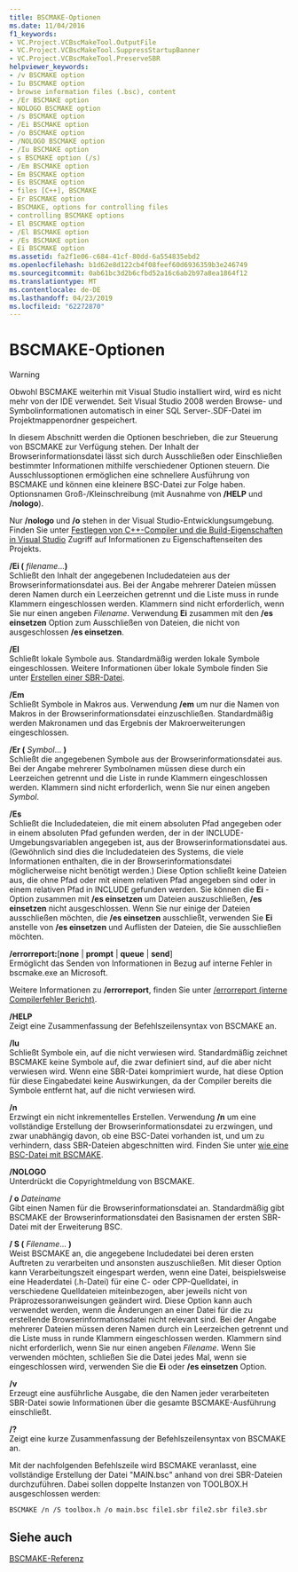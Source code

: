 ```yaml
---
title: BSCMAKE-Optionen
ms.date: 11/04/2016
f1_keywords:
- VC.Project.VCBscMakeTool.OutputFile
- VC.Project.VCBscMakeTool.SuppressStartupBanner
- VC.Project.VCBscMakeTool.PreserveSBR
helpviewer_keywords:
- /v BSCMAKE option
- Iu BSCMAKE option
- browse information files (.bsc), content
- /Er BSCMAKE option
- NOLOGO BSCMAKE option
- /s BSCMAKE option
- /Ei BSCMAKE option
- /o BSCMAKE option
- /NOLOGO BSCMAKE option
- /Iu BSCMAKE option
- s BSCMAKE option (/s)
- /Em BSCMAKE option
- Em BSCMAKE option
- Es BSCMAKE option
- files [C++], BSCMAKE
- Er BSCMAKE option
- BSCMAKE, options for controlling files
- controlling BSCMAKE options
- El BSCMAKE option
- /El BSCMAKE option
- /Es BSCMAKE option
- Ei BSCMAKE option
ms.assetid: fa2f1e06-c684-41cf-80dd-6a554835ebd2
ms.openlocfilehash: b1d62e8d122cb4f08feef60d6936359b3e246749
ms.sourcegitcommit: 0ab61bc3d2b6cfbd52a16c6ab2b97a8ea1864f12
ms.translationtype: MT
ms.contentlocale: de-DE
ms.lasthandoff: 04/23/2019
ms.locfileid: "62272870"
---
```

# <a name="bscmake-options"></a>BSCMAKE-Optionen

> [!WARNING]
> Obwohl BSCMAKE weiterhin mit Visual Studio installiert wird, wird es nicht mehr von der IDE verwendet. Seit Visual Studio 2008 werden Browse- und Symbolinformationen automatisch in einer SQL Server-.SDF-Datei im Projektmappenordner gespeichert.

In diesem Abschnitt werden die Optionen beschrieben, die zur Steuerung von BSCMAKE zur Verfügung stehen. Der Inhalt der Browserinformationsdatei lässt sich durch Ausschließen oder Einschließen bestimmter Informationen mithilfe verschiedener Optionen steuern. Die Ausschlussoptionen ermöglichen eine schnellere Ausführung von BSCMAKE und können eine kleinere BSC-Datei zur Folge haben. Optionsnamen Groß-/Kleinschreibung (mit Ausnahme von **/HELP** und **/nologo**).

Nur **/nologo** und **/o** stehen in der Visual Studio-Entwicklungsumgebung.  Finden Sie unter [Festlegen von C++-Compiler und die Build-Eigenschaften in Visual Studio](../working-with-project-properties.md) Zugriff auf Informationen zu Eigenschaftenseiten des Projekts.

**/Ei (** *filename*...**)**<br/>
Schließt den Inhalt der angegebenen Includedateien aus der Browserinformationsdatei aus. Bei der Angabe mehrerer Dateien müssen deren Namen durch ein Leerzeichen getrennt und die Liste muss in runde Klammern eingeschlossen werden. Klammern sind nicht erforderlich, wenn Sie nur einen angeben *Filename*. Verwendung **Ei** zusammen mit den **/es einsetzen** Option zum Ausschließen von Dateien, die nicht von ausgeschlossen **/es einsetzen**.

**/El**<br/>
Schließt lokale Symbole aus. Standardmäßig werden lokale Symbole eingeschlossen. Weitere Informationen über lokale Symbole finden Sie unter [Erstellen einer SBR-Datei](creating-an-dot-sbr-file.md).

**/Em**<br/>
Schließt Symbole in Makros aus. Verwendung **/em** um nur die Namen von Makros in der Browserinformationsdatei einzuschließen. Standardmäßig werden Makronamen und das Ergebnis der Makroerweiterungen eingeschlossen.

**/Er (** *Symbol*... **)**<br/>
Schließt die angegebenen Symbole aus der Browserinformationsdatei aus. Bei der Angabe mehrerer Symbolnamen müssen diese durch ein Leerzeichen getrennt und die Liste in runde Klammern eingeschlossen werden. Klammern sind nicht erforderlich, wenn Sie nur einen angeben *Symbol*.

**/Es**<br/>
Schließt die Includedateien, die mit einem absoluten Pfad angegeben oder in einem absoluten Pfad gefunden werden, der in der INCLUDE-Umgebungsvariablen angegeben ist, aus der Browserinformationsdatei aus. (Gewöhnlich sind dies die Includedateien des Systems, die viele Informationen enthalten, die in der Browserinformationsdatei möglicherweise nicht benötigt werden.) Diese Option schließt keine Dateien aus, die ohne Pfad oder mit einem relativen Pfad angegeben sind oder in einem relativen Pfad in INCLUDE gefunden werden. Sie können die **Ei** -Option zusammen mit **/es einsetzen** um Dateien auszuschließen, **/es einsetzen** nicht ausgeschlossen. Wenn Sie nur einige der Dateien ausschließen möchten, die **/es einsetzen** ausschließt, verwenden Sie **Ei** anstelle von **/es einsetzen** und Auflisten der Dateien, die Sie ausschließen möchten.

**/errorreport:**[**none** &#124; **prompt** &#124; **queue** &#124; **send**]<br/>
Ermöglicht das Senden von Informationen in Bezug auf interne Fehler in bscmake.exe an Microsoft.

Weitere Informationen zu **/errorreport**, finden Sie unter [/errorreport (interne Compilerfehler Bericht)](errorreport-report-internal-compiler-errors.md).

**/HELP**<br/>
Zeigt eine Zusammenfassung der Befehlszeilensyntax von BSCMAKE an.

**/Iu**<br/>
Schließt Symbole ein, auf die nicht verwiesen wird. Standardmäßig zeichnet BSCMAKE keine Symbole auf, die zwar definiert sind, auf die aber nicht verwiesen wird. Wenn eine SBR-Datei komprimiert wurde, hat diese Option für diese Eingabedatei keine Auswirkungen, da der Compiler bereits die Symbole entfernt hat, auf die nicht verwiesen wird.

**/n**<br/>
Erzwingt ein nicht inkrementelles Erstellen. Verwendung **/n** um eine vollständige Erstellung der Browserinformationsdatei zu erzwingen, und zwar unabhängig davon, ob eine BSC-Datei vorhanden ist, und um zu verhindern, dass SBR-Dateien abgeschnitten wird. Finden Sie unter [wie eine BSC-Datei mit BSCMAKE](how-bscmake-builds-a-dot-bsc-file.md).

**/NOLOGO**<br/>
Unterdrückt die Copyrightmeldung von BSCMAKE.

**/ o** *Dateiname*<br/>
Gibt einen Namen für die Browserinformationsdatei an. Standardmäßig gibt BSCMAKE der Browserinformationsdatei den Basisnamen der ersten SBR-Datei mit der Erweiterung BSC.

**/ S (** *Filename*... **)**<br/>
Weist BSCMAKE an, die angegebene Includedatei bei deren ersten Auftreten zu verarbeiten und ansonsten auszuschließen. Mit dieser Option kann Verarbeitungszeit eingespart werden, wenn eine Datei, beispielsweise eine Headerdatei (.h-Datei) für eine C- oder CPP-Quelldatei, in verschiedene Quelldateien miteinbezogen, aber jeweils nicht von Präprozessoranweisungen geändert wird. Diese Option kann auch verwendet werden, wenn die Änderungen an einer Datei für die zu erstellende Browserinformationsdatei nicht relevant sind. Bei der Angabe mehrerer Dateien müssen deren Namen durch ein Leerzeichen getrennt und die Liste muss in runde Klammern eingeschlossen werden. Klammern sind nicht erforderlich, wenn Sie nur einen angeben *Filename*. Wenn Sie verwenden möchten, schließen Sie die Datei jedes Mal, wenn sie eingeschlossen wird, verwenden Sie die **Ei** oder **/es einsetzen** Option.

**/v**<br/>
Erzeugt eine ausführliche Ausgabe, die den Namen jeder verarbeiteten SBR-Datei sowie Informationen über die gesamte BSCMAKE-Ausführung einschließt.

**/?**<br/>
Zeigt eine kurze Zusammenfassung der Befehlszeilensyntax von BSCMAKE an.

Mit der nachfolgenden Befehlszeile wird BSCMAKE veranlasst, eine vollständige Erstellung der Datei "MAIN.bsc" anhand von drei SBR-Dateien durchzuführen. Dabei sollen doppelte Instanzen von TOOLBOX.H ausgeschlossen werden:

```
BSCMAKE /n /S toolbox.h /o main.bsc file1.sbr file2.sbr file3.sbr
```

## <a name="see-also"></a>Siehe auch

[BSCMAKE-Referenz](bscmake-reference.md)
